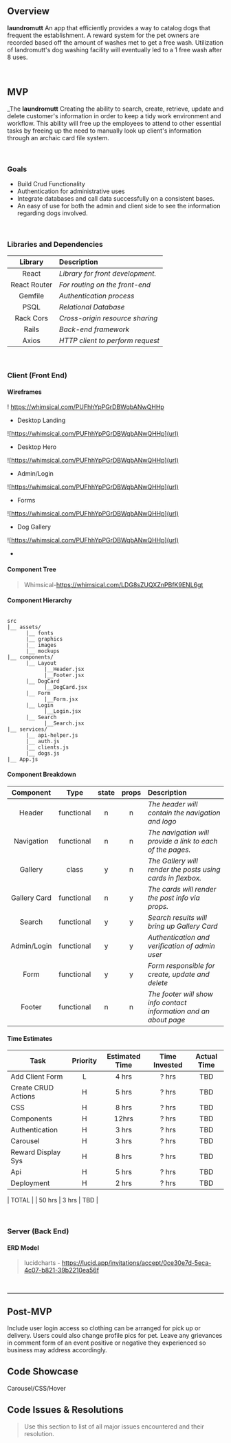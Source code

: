 ## Overview

**laundromutt** An app that efficiently provides a way to catalog dogs that frequent the establishment.  A reward system for the pet owners are recorded based off the amount of washes met to get a free wash. Utilization of landromutt's dog washing facility will eventually led to a 1 free wash after 8 uses.

<br>

## MVP

_The **laundromutt**  Creating the ability to search, create, retrieve, update and delete customer's information in order to keep a tidy work environment and workflow.  This ability will free up the employees to attend to other essential tasks by freeing up the need to manually look up client's information through an archaic card file system.  

<br>

### Goals

- Build Crud Functionality
- Authentication for administrative uses
- Integrate databases and call data successfully on a consistent bases.
- An easy of use for both the admin and client side to see the information regarding dogs involved.  

<br>

### Libraries and Dependencies

|     Library      | Description                                |
| :--------------: | :----------------------------------------- |
|      React       | _Library for front development._           |
|   React Router   | _For routing on the front-end_             |
|    Gemfile       | _Authentication process_                   |
|     PSQL         | _Relational Database_                      |
|     Rack Cors    | _Cross-origin resource sharing_            |
|     Rails        | _Back-end framework_                       |
|     Axios        | _HTTP client to perform request_           |

<br>

### Client (Front End)

#### Wireframes


! https://whimsical.com/PUFhhYpPGrDBWqbANwQHHp

- Desktop Landing

![https://whimsical.com/PUFhhYpPGrDBWqbANwQHHp](url)

- Desktop Hero

![https://whimsical.com/PUFhhYpPGrDBWqbANwQHHp](url)

- Admin/Login

![https://whimsical.com/PUFhhYpPGrDBWqbANwQHHp](url)

- Forms

![https://whimsical.com/PUFhhYpPGrDBWqbANwQHHp](url)

- Dog Gallery

![https://whimsical.com/PUFhhYpPGrDBWqbANwQHHp](url)

- 

#### Component Tree

>  Whimsical-https://whimsical.com/LDG8sZUQXZnPBfK9ENL6gt

#### Component Hierarchy


``` structure

src
|__ assets/
      |__ fonts
      |__ graphics
      |__ images
      |__ mockups
|__ components/
      |__ Layout
            |__Header.jsx
            |__Footer.jsx
      |__ DogCard
            |__DogCard.jsx
      |__ Form
            |__Form.jsx
      |__ Login
            |__Login.jsx
      |__ Search
            |__Search.jsx
|__ services/
      |__ api-helper.js
      |__ auth.js
      |__ clients.js
      |__ dogs.js
|__ App.js

```

#### Component Breakdown

|  Component   |    Type    | state | props | Description                                                      |
| :----------: | :--------: | :---: | :---: | :--------------------------------------------------------------- |
|    Header    | functional |   n   |   n   | _The header will contain the navigation and logo_                |
|  Navigation  | functional |   n   |   n   | _The navigation will provide a link to each of the pages._       |
|   Gallery    |   class    |   y   |   n   | _The Gallery will render the posts using cards in flexbox._      |
| Gallery Card | functional |   n   |   y   | _The cards will render the post info via props._                 |
| Search       | functional |   y   |   y   | _Search results will bring up Gallery Card_                      |
| Admin/Login  | functional |   y   |   y   | _Authentication and verification of admin user_                  |
| Form         | functional |   y   |   y   | _Form responsible for create, update and delete_                 |
|    Footer    | functional |   n   |   n   | _The footer will show info contact information and an about page_|

#### Time Estimates

| Task                | Priority | Estimated Time | Time Invested | Actual Time |
| ------------------- | :------: | :------------: | :-----------: | :---------: |
| Add Client Form     |    L     |     4 hrs      |     ? hrs     |     TBD     |
| Create CRUD Actions |    H     |     5 hrs      |     ? hrs     |     TBD     |
| CSS                 |    H     |     8 hrs      |     ? hrs     |     TBD     |
| Components          |    H     |     12hrs      |     ? hrs     |     TBD     |
| Authentication      |    H     |     3 hrs      |     ? hrs     |     TBD     |
| Carousel            |    H     |     3 hrs      |     ? hrs     |     TBD     |
| Reward Display Sys  |    H     |     8 hrs      |     ? hrs     |     TBD     |
| Api                 |    H     |     5 hrs      |     ? hrs     |     TBD     |
| Deployment          |    H     |     2 hrs      |     ? hrs     |     TBD     |

| TOTAL               |          |     50 hrs     |     3 hrs     |     TBD     |

<br>

### Server (Back End)

#### ERD Model

> lucidcharts - https://lucid.app/invitations/accept/0ce30e7d-5eca-4c07-b821-39b2210ea56f

<br>

***

## Post-MVP

Include user login access so clothing can be arranged for pick up or delivery.
Users could also change profile pics for pet.
Leave any grievances in comment form of an event positive or negative they experienced so business may address accordingly.

## Code Showcase

Carousel/CSS/Hover

## Code Issues & Resolutions

> Use this section to list of all major issues encountered and their resolution.
